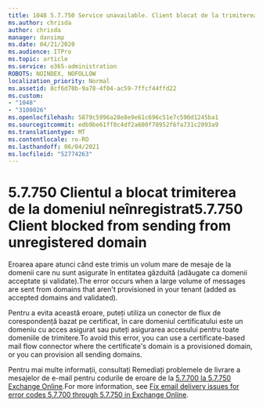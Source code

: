 ```yaml
---
title: 1048 5.7.750 Service unavailable. Client blocat de la trimiterea de la domenii neînregistrate
ms.author: chrisda
author: chrisda
manager: dansimp
ms.date: 04/21/2020
ms.audience: ITPro
ms.topic: article
ms.service: o365-administration
ROBOTS: NOINDEX, NOFOLLOW
localization_priority: Normal
ms.assetid: 8cf6d70b-9a78-4f04-ac59-7ffcf44ffd22
ms.custom:
- "1048"
- "3100026"
ms.openlocfilehash: 5879c5996a28e8e9e61c696c51e7c590d1245ba1
ms.sourcegitcommit: edb9be61ff8c4df2a600f70952f6fa731c2093a9
ms.translationtype: MT
ms.contentlocale: ro-RO
ms.lasthandoff: 06/04/2021
ms.locfileid: "52774263"
---
```

# <a name="57750-client-blocked-from-sending-from-unregistered-domain"></a><span data-ttu-id="23955-103">5.7.750 Clientul a blocat trimiterea de la domeniul neînregistrat</span><span class="sxs-lookup"><span data-stu-id="23955-103">5.7.750 Client blocked from sending from unregistered domain</span></span>

<span data-ttu-id="23955-104">Eroarea apare atunci când este trimis un volum mare de mesaje de la domenii care nu sunt asigurate în entitatea găzduită (adăugate ca domenii acceptate și validate).</span><span class="sxs-lookup"><span data-stu-id="23955-104">The error occurs when a large volume of messages are sent from domains that aren't provisioned in your tenant (added as accepted domains and validated).</span></span>

<span data-ttu-id="23955-105">Pentru a evita această eroare, puteți utiliza un conector de flux de corespondență bazat pe certificat, în care domeniul certificatului este un domeniu cu acces asigurat sau puteți asigurarea accesului pentru toate domeniile de trimitere.</span><span class="sxs-lookup"><span data-stu-id="23955-105">To avoid this error, you can use a certificate-based mail flow connector where the certificate's domain is a provisioned domain, or you can provision all sending domains.</span></span>

<span data-ttu-id="23955-106">Pentru mai multe informații, consultați Remediați problemele de livrare a mesajelor de e-mail pentru codurile de eroare de la [5.7.700 la 5.7.750 Exchange Online](https://go.microsoft.com/fwlink/?linkid=2164955).</span><span class="sxs-lookup"><span data-stu-id="23955-106">For more information, see [Fix email delivery issues for error codes 5.7.700 through 5.7.750 in Exchange Online](https://go.microsoft.com/fwlink/?linkid=2164955).</span></span>